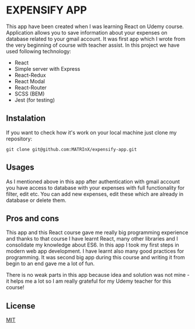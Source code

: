 # EXPENSIFY APP

This app have been created when I was learning React on Udemy course.
Application allows you to save information about your expenses on database related to your gmail account.
It was first app which I wrote from the very beginning of course with teacher assist.
In this project we have used following technology:

+ React
+ Simple server with Express
+ React-Redux
+ React Modal
+ React-Router
+ SCSS (BEM)
+ Jest (for testing)

## Instalation

If you want to check how it's work on your local machine just clone my repository:

```git
git clone git@github.com:MATRInX/expensify-app.git
```

## Usages

As I mentioned above in this app after authentication with gmail account you have access to database
with your expenses with full functionality for filter, edit etc.
You can add new expenses, edit these which are already in database or delete them.

## Pros and cons

This app and this React course gave me really big programming experience and thanks to that course I have learnt
React, many other libraries and I consolidate my knowledge about ES6.
In this app I took my first steps in modern web app development. I have learnt also many good practices for programming. It was second big app during this course and writing it from begin to an end gave me a lot of fun.

There is no weak parts in this app because idea and solution was not mine - it helps me a lot so I am really grateful for my Udemy teacher for this course!

## License
[MIT](https://choosealicense.com/licenses/mit/)